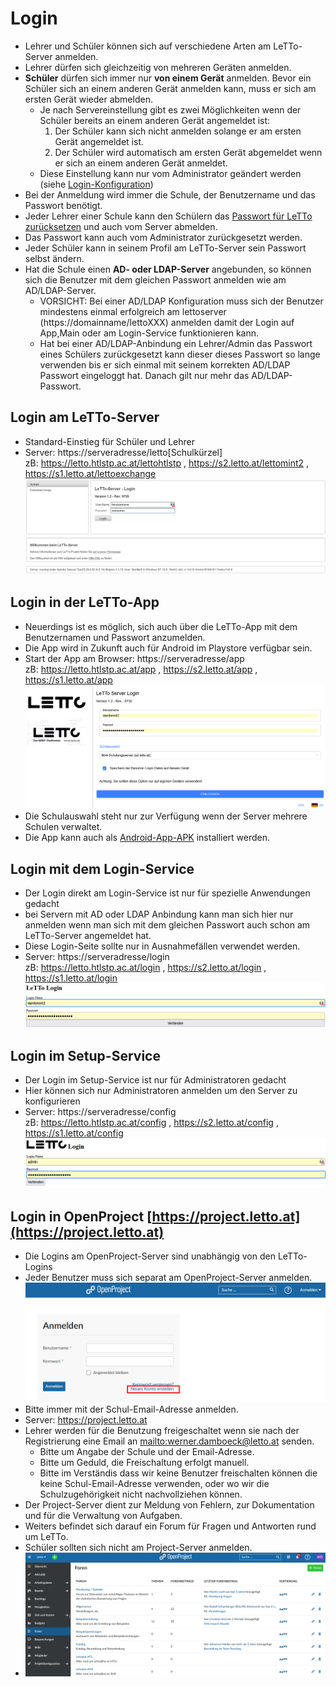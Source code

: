 # Login

* Lehrer und Schüler können sich auf verschiedene Arten am LeTTo-Server anmelden.
* Lehrer dürfen sich gleichzeitig von mehreren Geräten anmelden.
* **Schüler** dürfen sich immer nur **von einem Gerät** anmelden. Bevor ein Schüler sich an 
  einem anderen Gerät anmelden kann, muss er sich am ersten Gerät wieder abmelden.
  * Je nach Servereinstellung gibt es zwei Möglichkeiten wenn der Schüler bereits an einem anderen Gerät angemeldet ist:
    1. Der Schüler kann sich nicht anmelden solange er am ersten Gerät angemeldet ist.
    2. Der Schüler wird automatisch am ersten Gerät abgemeldet wenn er sich an einem anderen Gerät anmeldet.
  * Diese Einstellung kann nur vom Administrator geändert werden (siehe [Login-Konfiguration](../../wiki/LeTToEnvironment/index.md#login-konfiguration))
* Bei der Anmeldung wird immer die Schule, der Benutzername und das Passwort benötigt.
* Jeder Lehrer einer Schule kann den Schülern das [Passwort für LeTTo zurücksetzen](../../wiki/Schülerpasswortsetzen/index.md) und auch vom Server abmelden.
* Das Passwort kann auch vom Administrator zurückgesetzt werden.
* Jeder Schüler kann in seinem Profil am LeTTo-Server sein Passwort selbst ändern.
* Hat die Schule einen **AD- oder LDAP-Server** angebunden, so können sich die Benutzer mit dem gleichen Passwort anmelden wie am AD/LDAP-Server.
  * VORSICHT: Bei einer AD/LDAP Konfiguration muss sich der Benutzer mindestens einmal erfolgreich am lettoserver (https://domainname/lettoXXX) anmelden damit der Login auf App,Main oder am Login-Service funktionieren kann.
  * Hat bei einer AD/LDAP-Anbindung ein Lehrer/Admin das Passwort eines Schülers zurückgesetzt kann dieser dieses Passwort so lange verwenden bis er sich einmal mit seinem korrekten AD/LDAP Passwort eingeloggt hat. Danach gilt nur mehr das AD/LDAP-Passwort.

## Login am LeTTo-Server
* Standard-Einstieg für Schüler und Lehrer
* Server: https://serveradresse/letto[Schulkürzel]<br>
  zB: https://letto.htlstp.ac.at/lettohtlstp , https://s2.letto.at/lettomint2 , https://s1.letto.at/lettoexchange <br>
  ![img.png](img.png)

## Login in der LeTTo-App
* Neuerdings ist es möglich, sich auch über die LeTTo-App mit dem Benutzernamen und Passwort anzumelden.
* Die App wird in Zukunft auch für Android im Playstore verfügbar sein.
* Start der App am Browser: https://serveradresse/app<br>
  zB: https://letto.htlstp.ac.at/app , https://s2.letto.at/app , https://s1.letto.at/app <br>
  ![img_1.png](img_1.png)  
* Die Schulauswahl steht nur zur Verfügung wenn der Server mehrere Schulen verwaltet.
* Die App kann auch als [Android-App-APK](https://download.letto.at/download/app/stable) installiert werden. 

## Login mit dem Login-Service
* Der Login direkt am Login-Service ist nur für spezielle Anwendungen gedacht
* bei Servern mit AD oder LDAP Anbindung kann man sich hier nur anmelden wenn man sich mit dem gleichen Passwort auch schon am LeTTo-Server angemeldet hat.
* Diese Login-Seite sollte nur in Ausnahmefällen verwendet werden.
* Server: https://serveradresse/login<br>
  zB: https://letto.htlstp.ac.at/login , https://s2.letto.at/login , https://s1.letto.at/login <br>
  ![img_2.png](img_2.png) 

## Login im Setup-Service
* Der Login im Setup-Service ist nur für Administratoren gedacht
* Hier können sich nur Administratoren anmelden um den Server zu konfigurieren
* Server: https://serveradresse/config<br>
  zB: https://letto.htlstp.ac.at/config , https://s2.letto.at/config , https://s1.letto.at/config <br>
  ![img_3.png](img_3.png)

## Login in OpenProject [https://project.letto.at](https://project.letto.at)
* Die Logins am OpenProject-Server sind unabhängig von den LeTTo-Logins
* Jeder Benutzer muss sich separat am OpenProject-Server anmelden. <br>
  ![img_5.png](img_5.png) 
* Bitte immer mit der Schul-Email-Adresse anmelden.
* Server: https://project.letto.at<br>
* Lehrer werden für die Benutzung freigeschaltet wenn sie nach der Registrierung eine Email an <mailto:werner.damboeck@letto.at> senden.
  - Bitte um Angabe der Schule und der Email-Adresse. 
  - Bitte um Geduld, die Freischaltung erfolgt manuell.
  - Bitte im Verständis dass wir keine Benutzer freischalten können die keine Schul-Email-Adresse verwenden, oder wo wir die Schulzugehörigkeit nicht nachvollziehen können.
* Der Project-Server dient zur Meldung von Fehlern, zur Dokumentation und für die Verwaltung von Aufgaben.
* Weiters befindet sich darauf ein Forum für Fragen und Antworten rund um LeTTo.
* Schüler sollten sich nicht am Project-Server anmelden.
* ![img_4.png](img_4.png)